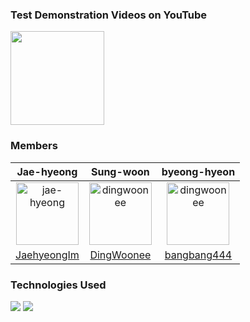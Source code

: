 ### Test Demonstration Videos on YouTube
<a href=" https://youtu.be/TigzcfoqlVU" target="_blank">
  <img src="https://img.shields.io/badge/YouTube-FF0000?logo=youtube&logoColor=white" style="width: 150px;"/>
</a>

### Members
|Jae-hyeong|Sung-woon|byeong-hyeon|
|:-:|:-:|:-:|
|<img src="https://github.com/user-attachments/assets/ef510219-2286-4048-9810-505ca2b5d5e6" alt="jae-hyeong" width="100" height="100">|<img src="https://github.com/user-attachments/assets/b9478ab7-b1b6-4313-bbc8-38e195364dde" alt="dingwoonee" width="100" height="100">|<img src="https://github.com/user-attachments/assets/d75b48a4-c3bb-4280-be3c-e0fbf4ea8464" alt="dingwoonee" width="100" height="100">|
|[JaehyeongIm](https://github.com/JaehyeongIm)|[DingWoonee](https://github.com/DingWoonee)|[bangbang444](https://github.com/bangbang444)|

### Technologies Used
<img src="https://img.shields.io/badge/C-00599C?style=flat-square&logo=C%2B%2B&logoColor=white"/> <img src="https://img.shields.io/badge/Ubuntu-E95420?style=flat-square&logo=Ubuntu&logoColor=white"/>
